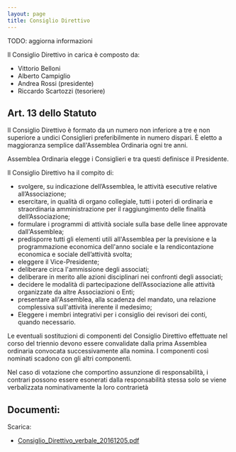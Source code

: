 ```yaml
---
layout: page
title: Consiglio Direttivo
---
```


TODO: aggiorna informazioni

Il Consiglio Direttivo in carica è composto da:

* Vittorio Belloni
* Alberto Campiglio
* Andrea Rossi (presidente)
* Riccardo Scartozzi (tesoriere)

## Art. 13 dello Statuto

II Consiglio Direttivo è formato da un numero non inferiore a tre e non superiore a undici Consiglieri preferibilmente in numero dispari.
È eletto a maggioranza semplice dall'Assemblea Ordinaria ogni tre anni.

Assemblea Ordinaria elegge i Consiglieri e tra questi definisce il Presidente.

Il Consiglio Direttivo ha il compito di:

* svolgere, su indicazione dell’Assemblea, le attività esecutive relative all’Associazione;
* esercitare, in qualità di organo collegiale, tutti i poteri di ordinaria e straordinaria amministrazione per il raggiungimento delle finalità dell’Associazione;
* formulare i programmi di attività sociale sulla base delle linee approvate dall'Assemblea;
* predisporre tutti gli elementi utili all'Assemblea per la previsione e la programmazione economica dell'anno sociale e la rendicontazione economica e sociale dell’attività svolta;
* eleggere il Vice-Presidente;
* deliberare circa l'ammissione degli associati;
* deliberare in merito alle azioni disciplinari nei confronti degli associati;
* decidere le modalità di partecipazione dell’Associazione alle attività organizzate da altre Associazioni o Enti;
* presentare all'Assemblea, alla scadenza del mandato, una relazione complessiva sull'attività inerente il medesimo;
* Eleggere i membri integrativi per i consiglio dei revisori dei conti, quando necessario.

Le eventuali sostituzioni di componenti del Consiglio Direttivo effettuate nel corso del triennio devono essere convalidate dalla prima Assemblea ordinaria convocata successivamente alla nomina. I componenti così nominati scadono con gli altri componenti.

Nel caso di votazione che comportino assunzione di responsabilità, i contrari possono essere esonerati dalla responsabilità stessa solo se viene verbalizzata nominativamente la loro contrarietà

## Documenti:

Scarica:

* [Consiglio_Direttivo_verbale_20161205.pdf]({{site.baseurl}}/resources/Consiglio_Direttivo_verbale_20161205.pdf)
